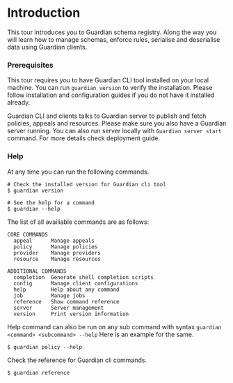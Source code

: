 # Introduction

This tour introduces you to Guardian schema registry. Along the way you will learn how to manage schemas, enforce rules, serialise and deserialise data using Guardian clients.

### Prerequisites

This tour requires you to have Guardian CLI tool installed on your local machine. You can run `guardian version` to verify the installation. Please follow installation and configuration guides if you do not have it installed already.

Guardian CLI and clients talks to Guardian server to publish and fetch policies, appeals and resources. Please make sure you also have a Guardian server running. You can also run server locally with `Guardian server start` command. For more details check deployment guide.

### Help

At any time you can run the following commands.

```
# Check the installed version for Guardian cli tool
$ guardian version

# See the help for a command
$ guardian --help
```

The list of all availiable commands are as follows:

```text
CORE COMMANDS
  appeal      Manage appeals
  policy      Manage policies
  provider    Manage providers
  resource    Manage resources

ADDITIONAL COMMANDS
  completion  Generate shell completion scripts
  config      Manage client configurations
  help        Help about any command
  job         Manage jobs
  reference   Show command reference
  server      Server management
  version     Print version information
```

Help command can also be run on any sub command with syntax `guardian <command> <subcommand> --help` Here is an example for the same.

```
$ guardian policy --help
```

Check the reference for Guardian cli commands.

```
$ guardian reference
```